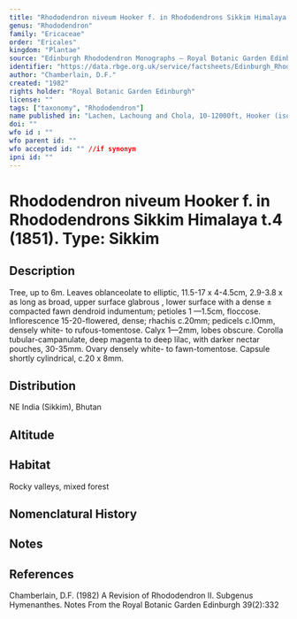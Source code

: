 ```yaml
---
title: "Rhododendron niveum Hooker f. in Rhododendrons Sikkim Himalaya t.4 (1851). Type: Sikkim"
genus: "Rhododendron"
family: "Ericaceae"
order: "Ericales"
kingdom: "Plantae"
source: "Edinburgh Rhododendron Monographs – Royal Botanic Garden Edinburgh"
identifier: "https://data.rbge.org.uk/service/factsheets/Edinburgh_Rhododendron_Monographs.xhtml"
author: "Chamberlain, D.F."
created: "1982"
rights holder: "Royal Botanic Garden Edinburgh"
license: ""
tags: ["taxonomy", "Rhododendron"]
name published in: "Lachen, Lachoung and Chola, 10-12000ft, Hooker (iso. E)"
doi: ""
wfo id : ""
wfo parent id: ""
wfo accepted id: "" //if synonym                      
ipni id: ""
---
```


                       

# Rhododendron niveum Hooker f. in Rhododendrons Sikkim Himalaya t.4 (1851). Type: Sikkim

## Description
Tree, up to 6m. Leaves oblanceolate to elliptic, 11.5-17 x 4-4.5cm, 2.9-3.8 x as long as broad, upper surface glabrous , lower surface with a dense ± compacted fawn dendroid indumentum; petioles 1 —1.5cm, floccose. Inflorescence 15-20-flowered, dense; rhachis c.20mm; pedicels c.lOmm, densely white- to rufous-tomentose. Calyx 1—2mm, lobes obscure. Corolla tubular-campanulate, deep magenta to deep lilac, with darker nectar pouches, 30-35mm. Ovary densely white- to fawn-tomentose. Capsule shortly cylindrical, c.20 x 8mm.

## Distribution
NE India (Sikkim), Bhutan

## Altitude


## Habitat
Rocky valleys, mixed forest

## Nomenclatural History

                       
## Notes


## References

Chamberlain, D.F. (1982) A Revision of Rhododendron II. Subgenus Hymenanthes. Notes From the Royal Botanic Garden Edinburgh 39(2):332
